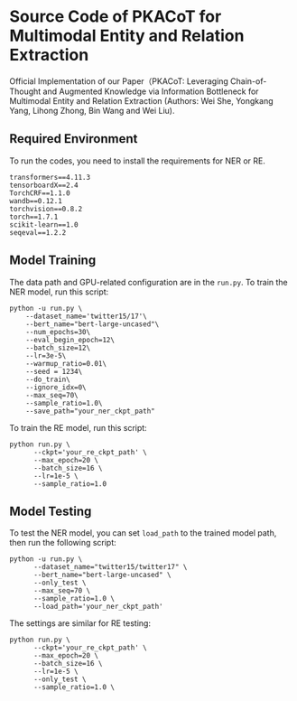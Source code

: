 # Source Code of PKACoT for Multimodal Entity and Relation Extraction
Official Implementation of our Paper（PKACoT: Leveraging Chain-of-Thought and Augmented Knowledge via Information Bottleneck for Multimodal Entity and Relation Extraction (Authors:  Wei She, Yongkang Yang, Lihong Zhong, Bin Wang and Wei Liu).

## Required Environment
To run the codes, you need to install the requirements for NER or RE. 
```
transformers==4.11.3
tensorboardX==2.4
TorchCRF==1.1.0
wandb==0.12.1
torchvision==0.8.2
torch==1.7.1
scikit-learn==1.0
seqeval==1.2.2
```

## Model Training
The data path and GPU-related configuration are in the `run.py`. To train the NER model, run this script:

```shell
python -u run.py \
	--dataset_name='twitter15/17'\
	--bert_name="bert-large-uncased"\
	--num_epochs=30\
	--eval_begin_epoch=12\
	--batch_size=12\
	--lr=3e-5\
	--warmup_ratio=0.01\
	--seed = 1234\
	--do_train\
	--ignore_idx=0\
	--max_seq=70\
	--sample_ratio=1.0\
	--save_path="your_ner_ckpt_path"
```

To train the RE model, run this script:

```shell
python run.py \
      --ckpt='your_re_ckpt_path' \
      --max_epoch=20 \
      --batch_size=16 \
      --lr=1e-5 \
      --sample_ratio=1.0
```

## Model Testing
To test the NER model, you can set `load_path` to the trained model path, then run the following script:

```shell
python -u run.py \
      --dataset_name="twitter15/twitter17" \
      --bert_name="bert-large-uncased" \
      --only_test \
      --max_seq=70 \
      --sample_ratio=1.0 \
      --load_path='your_ner_ckpt_path'
```

The settings are similar for RE testing:


```shell
python run.py \
      --ckpt='your_re_ckpt_path' \
      --max_epoch=20 \
      --batch_size=16 \
      --lr=1e-5 \
      --only_test \
      --sample_ratio=1.0 \
```



